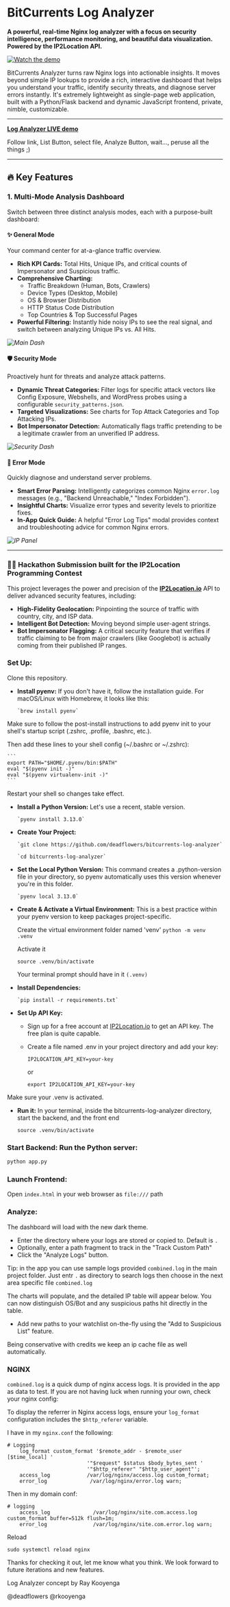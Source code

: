 # BitCurrents Log Analyzer

**A powerful, real-time Nginx log analyzer with a focus on security intelligence, performance monitoring, and beautiful data visualization. Powered by the IP2Location API.**

[![Watch the demo](https://img.youtube.com/vi/_bsR1jk-Mas/0.jpg)](https://youtu.be/_bsR1jk-Mas?si=I0kenWTKE6MPDkoP)

BitCurrents Analyzer turns raw Nginx logs into actionable insights. It moves beyond simple IP lookups to provide a rich, interactive dashboard that helps you understand your traffic, identify security threats, and diagnose server errors instantly. It's extremely lightweight as single-page web application, built with a Python/Flask backend and dynamic JavaScript frontend, private, nimble, customizable.

---

**[Log Analyzer LIVE demo](https://bitcurrents.com/log-analyzer/index.html)**

Follow link, List Button, select file, Analyze Button, wait..., peruse all the things ;) 

---

## 🔥 Key Features

### 1. Multi-Mode Analysis Dashboard
Switch between three distinct analysis modes, each with a purpose-built dashboard:

#### ✨ General Mode
Your command center for at-a-glance traffic overview.
-   **Rich KPI Cards:** Total Hits, Unique IPs, and critical counts of Impersonator and Suspicious traffic.
-   **Comprehensive Charting:**
    -   Traffic Breakdown (Human, Bots, Crawlers)
    -   Device Types (Desktop, Mobile)
    -   OS & Browser Distribution
    -   HTTP Status Code Distribution
    -   Top Countries & Top Successful Pages
-   **Powerful Filtering:** Instantly hide noisy IPs to see the real signal, and switch between analyzing Unique IPs vs. All Hits.

*![Main Dash](https://github.com/user-attachments/assets/947d71b1-dd58-4d06-9ef9-b813255c7cfa)*


#### 🛡️ Security Mode
Proactively hunt for threats and analyze attack patterns.
-   **Dynamic Threat Categories:** Filter logs for specific attack vectors like Config Exposure, Webshells, and WordPress probes using a configurable `security_patterns.json`.
-   **Targeted Visualizations:** See charts for Top Attack Categories and Top Attacking IPs.
-   **Bot Impersonator Detection:** Automatically flags traffic pretending to be a legitimate crawler from an unverified IP address.

*![Security Dash](https://github.com/user-attachments/assets/89bb7272-8155-4888-a338-e7a2716f812c)*

#### 🚨 Error Mode
Quickly diagnose and understand server problems.
-   **Smart Error Parsing:** Intelligently categorizes common Nginx `error.log` messages (e.g., "Backend Unreachable," "Index Forbidden").
-   **Insightful Charts:** Visualize error types and severity levels to prioritize fixes.
-   **In-App Quick Guide:** A helpful "Error Log Tips" modal provides context and troubleshooting advice for common Nginx errors.

*![IP Panel](https://github.com/user-attachments/assets/181f9579-e045-4437-995f-e57df7dddf46)*

---

### 👨‍💻 Hackathon Submission built for the IP2Location Programming Contest

This project leverages the power and precision of the **[IP2Location.io](https://www.ip2location.io/)** API to deliver advanced security features, including:
-   **High-Fidelity Geolocation:** Pinpointing the source of traffic with country, city, and ISP data.
-   **Intelligent Bot Detection:** Moving beyond simple user-agent strings.
-   **Bot Impersonator Flagging:** A critical security feature that verifies if traffic claiming to be from major crawlers (like Googlebot) is actually coming from their published IP ranges.


### Set Up: 

Clone this repository.

*   **Install pyenv:** If you don't have it, follow the installation guide. For macOS/Linux with Homebrew, it looks like this:
    
        `brew install pyenv`
    
Make sure to follow the post-install instructions to add pyenv init to your shell's startup script (.zshrc, .profile, .bashrc, etc.).

Then add these lines to your shell config (~/.bashrc or ~/.zshrc):

    ```
    export PATH="$HOME/.pyenv/bin:$PATH"
    eval "$(pyenv init -)"
    eval "$(pyenv virtualenv-init -)"
    ```

Restart your shell so changes take effect.
    
*   **Install a Python Version:** Let's use a recent, stable version.
    
        `pyenv install 3.13.0`
      
*   **Create Your Project:**
    
        `git clone https://github.com/deadflowers/bitcurrents-log-analyzer`
    
        `cd bitcurrents-log-analyzer`
      
*   **Set the Local Python Version:** This command creates a .python-version file in your directory, so pyenv automatically uses this version whenever you're in this folder.
    
        `pyenv local 3.13.0`
      
*   **Create & Activate a Virtual Environment:** This is a best practice within your pyenv version to keep packages project-specific.
    
     Create the virtual environment folder named 'venv'
    `python -m venv .venv`
    
     Activate it
    
    `source .venv/bin/activate`

     Your terminal prompt should have in it `(.venv)`
      
*   **Install Dependencies:**
    
        `pip install -r requirements.txt`
      
*   **Set Up API Key:**
    
    *   Sign up for a free account at [IP2Location.io](https://ip2location.io) to get an API key. The free plan is quite capable.
        
    *   Create a file named .env in your project directory and add your key:
           
         `IP2LOCATION_API_KEY=your-key`
        
        or
        
         `export IP2LOCATION_API_KEY=your-key`

Make sure your .venv is activated.
    
*   **Run it:** In your terminal, inside the bitcurrents-log-analyzer directory, start the backend, and the front end
  
       `source .venv/bin/activate`

### Start Backend: Run the Python server:

```bash
python app.py
```

### Launch Frontend: 
Open `index.html` in your web browser as `file:///` path

### Analyze:
The dashboard will load with the new dark theme. 

- Enter the directory where your logs are stored or copied to. Default is `.` 
- Optionally, enter a path fragment to track in the "Track Custom Path"
- Click the "Analyze Logs" button.

Tip: in the app you can use sample logs provided `combined.log` in the main project folder. Just entr `.` as directory to search logs then choose in the next area specific file `combined.log`

The charts will populate, and the detailed IP table will appear below. You can now distinguish OS/Bot and any suspicious paths hit directly in the table.
- Add new paths to your watchlist on-the-fly using the "Add to Suspicious List" feature.

Being conservative with credits we keep an ip cache file as well automatically.

### NGINX

`combined.log` is a quick dump of nginx access logs. It is provided in the app as data to test. If you are not having luck when running your own, check your nginx config:

To display the referrer in Nginx access logs, ensure your `log_format` configuration includes the `$http_referer` variable.

I have in my `nginx.conf` the following:

```
# Logging
    log_format custom_format '$remote_addr - $remote_user [$time_local] '
                          '"$request" $status $body_bytes_sent '
                          '"$http_referer" "$http_user_agent"';
    access_log		      /var/log/nginx/access.log custom_format;
    error_log              /var/log/nginx/error.log warn;
```

Then in my domain conf:

```
# logging
    access_log              /var/log/nginx/site.com.access.log custom_format buffer=512k flush=1m;
    error_log               /var/log/nginx/site.com.error.log warn;
```

Reload

```
sudo systemctl reload nginx
```

Thanks for checking it out, let me know what you think. We look forward to future iterations and new features.


Log Analyzer concept by Ray Kooyenga

@deadflowers @rkooyenga
